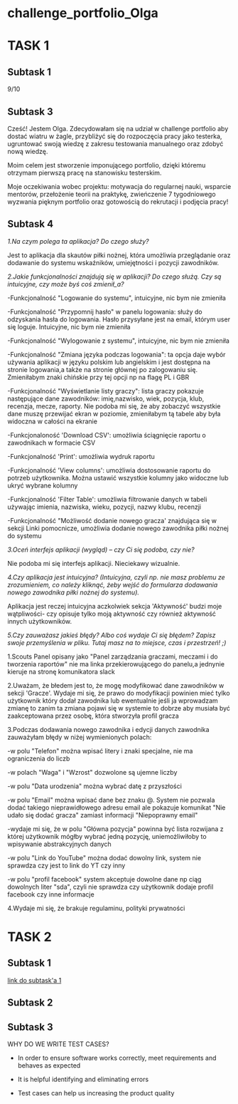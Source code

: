 # challenge_portfolio_Olga

# TASK 1

## Subtask 1
9/10

## Subtask 3
Cześć! Jestem Olga. Zdecydowałam się na udział w challenge portfolio aby dostać wiatru w żagle, przybliżyć się do rozpoczęcia pracy jako testerka, ugruntować swoją wiedzę z zakresu testowania manualnego oraz zdobyć nową wiedzę.

Moim celem jest stworzenie imponującego portfolio, dzięki któremu otrzymam pierwszą pracę na stanowisku testerskim.

Moje oczekiwania wobec projektu: motywacja do regularnej nauki, wsparcie mentorów, przełożenie teorii na praktykę, zwieńczenie 7 tygodniowego wyzwania pięknym portfolio oraz gotowością do rekrutacji i podjęcia pracy! 

## Subtask 4
*1.Na czym polega ta aplikacja? Do czego służy?*

  Jest to aplikacja dla skautów piłki nożnej, która umożliwia przeglądanie oraz dodawanie do systemu wskaźników, umiejętności i pozycji zawodników.
  

*2.Jakie funkcjonalności znajdują się w aplikacji? Do czego służą. Czy są intuicyjne, czy może byś coś zmienił_a?*

-Funkcjonalność "Logowanie do systemu", intuicyjne, nic bym nie zmieniła

-Funkcjonalność "Przypomnij hasło" w panelu logowania: służy do odzyskania hasła do logowania. Hasło przysyłane jest na email, którym user się loguje. Intuicyjne, nic bym nie zmieniła

-Funkcjonalność "Wylogowanie z systemu", intuicyjne, nic bym nie zmieniła

-Funkcjonalność "Zmiana języka podczas logowania": ta opcja daje wybór używania aplikacji w języku polskim lub angielskim i jest dostępna na stronie logowania,a także na stronie głównej po zalogowaniu się. Zmieniłabym znaki chińskie przy tej opcji np na flagę PL i GBR

-Funkcjonalność "Wyświetlanie listy graczy": lista graczy pokazuje następujące dane zawodników: imię,nazwisko, wiek, pozycja, klub, recenzja, mecze, raporty. Nie podoba mi się, że aby zobaczyć wszystkie dane muszę przewijać ekran w poziomie, zmieniłabym tą tabele aby była widoczna w całości na ekranie

-Funkcjonaloność 'Download CSV': umożliwia ściągnięcie raportu o zawodnikach w formacie CSV

-Funkcjonalność 'Print': umożliwia wydruk raportu

-Funkcjonalność 'View columns': umożliwia dostosowanie raportu do potrzeb użytkownika. Można ustawić wszystkie kolumny jako widoczne lub ukryć wybrane kolumny

-Funkcjonalność 'Filter Table': umożliwia filtrowanie danych w tabeli używając imienia, nazwiska, wieku, pozycji, nazwy klubu, recenzji

-Funkcjonalność "Możliwość dodanie nowego gracza' znajdująca się w sekcji Linki pomocnicze, umożliwia dodanie nowego zawodnika piłki nożnej do systemu


*3.Oceń interfejs aplikacji (wygląd) – czy Ci się podoba, czy nie?*

Nie podoba mi się interfejs aplikacji. Nieciekawy wizualnie.


*4.Czy aplikacja jest intuicyjna? (Intuicyjna, czyli np. nie masz problemu ze zrozumieniem, co należy kliknąć, żeby wejść do formularza dodawania nowego zawodnika piłki nożnej do systemu).*

Aplikacja jest reczej intuicyjna aczkolwiek sekcja 'Aktywność' budzi moje wątpliwości- czy opisuje tylko moją aktywność czy również aktywność innych użytkowników.


*5.Czy zauważasz jakieś błędy? Albo coś wydaje Ci się błędem? Zapisz swoje przemyślenia w pliku. Tutaj masz na to miejsce, czas i przestrzeń! ;)*

1.Scouts Panel  opisany jako "Panel zarządzania graczami, meczami i do tworzenia raportów" nie ma linka przekierowującego do panelu,a jednynie kieruje na stronę komunikatora slack

2.Uważam, że błedem jest to, że mogę modyfikować dane zawodników w sekcji 'Gracze'. Wydaje mi się, że prawo do modyfikacji powinien mieć tylko użytkownik który dodał zawodnika lub ewentualnie jeśli ja wprowadzam zmianę to zanim ta zmiana pojawi się w systemie to dobrze aby musiała być zaakceptowana przez osobę, która stworzyła profil gracza
  
3.Podczas dodawania nowego zawodnika i edycji danych zawodnika zauważyłam błędy w niżej wymienionych polach:
   
-w polu "Telefon" można wpisać litery i znaki specjalne, nie ma ograniczenia do liczb

-w polach "Waga" i "Wzrost" dozwolone są ujemne liczby

-w polu "Data urodzenia" można wybrać datę z przyszłości

-w polu "Email" można wpisać dane bez znaku @. System nie pozwala dodać takiego nieprawidłowego adresu email ale pokazuje komunikat "Nie udało się dodać gracza" zamiast informacji "Niepoprawny email"

-wydaje mi się, że w polu "Główna pozycja" powinna być lista rozwijana z której użytkownik mógłby wybrać jedną pozycję, uniemożliwiłoby to wpisywanie abstrakcyjnych danych

-w polu "Link do YouTube" można dodać dowolny link, system nie sprawdza czy jest to link do YT czy inny

-w polu "profil facebook" system akceptuje dowolne dane np ciąg dowolnych liter "sda", czyli nie sprawdza czy użytkownik dodaje profil facebook czy inne informacje 

4.Wydaje mi się, że brakuje regulaminu, polityki prywatności

# TASK 2

## Subtask 1
[link do subtask'a 1](https://docs.google.com/spreadsheets/d/1z9CauOVjWSE9k2EN3IC2ioWue8CZauHWuFPEwzzLzi0/edit?usp=drive_link)

## Subtask 2

## Subtask 3
WHY DO WE WRITE TEST CASES?

- In order to ensure software works correctly, meet requirements and behaves as expected 

- It is helpful identifying and eliminating errors 

- Test cases can help us increasing the product quality 

  

